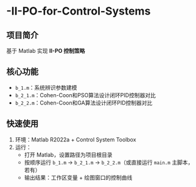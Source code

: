# -II-PO-for-Control-Systems  

## 项目简介  
基于 Matlab 实现 **II-PO 控制策略**

## 核心功能  
- `b_1.m`：系统辨识参数建模  
- `b_2_1.m`：Cohen-Coon和PSO算法设计闭环PID控制器对比
- `b_2_2.m`：Cohen-Coon和GA算法设计闭环PID控制器对比 


## 快速使用  
1. 环境：Matlab R2022a + Control System Toolbox  
2. 运行：  
   - 打开 Matlab，设置路径为项目根目录  
   - 按顺序运行 `b_1.m` → `b_2_1.m` → `b_2_2.m`（或直接运行 `main.m` 主脚本，若有）  
   - 输出结果：工作区变量 + 绘图窗口的控制曲线  
